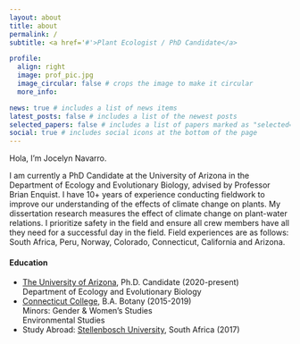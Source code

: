 ```yaml
---
layout: about
title: about
permalink: /
subtitle: <a href='#'>Plant Ecologist / PhD Candidate</a>

profile:
  align: right
  image: prof_pic.jpg
  image_circular: false # crops the image to make it circular
  more_info:

news: true # includes a list of news items
latest_posts: false # includes a list of the newest posts
selected_papers: false # includes a list of papers marked as "selected={true}"
social: true # includes social icons at the bottom of the page
---
```


Hola, I’m Jocelyn Navarro.



I am currently a PhD Candidate at the University of Arizona in the Department of Ecology and Evolutionary Biology, advised by Professor Brian Enquist. I have 10+ years of experience conducting fieldwork to improve our understanding of the effects of climate change on plants. My dissertation research measures the effect of climate change on plant-water relations. I prioritize safety in the field and ensure all crew members have all they need for a successful day in the field. Field experiences are as follows: South Africa, Peru, Norway, Colorado, Connecticut, California and Arizona.



#### Education

<ul>
    <li>
        <a href='#'>The University of Arizona</a>, Ph.D. Candidate (2020-present) <br>
        Department of Ecology and Evolutionary Biology <br>
    </li>
    <li>
        <a href='#'>Connecticut College</a>, B.A. Botany (2015-2019) <br>
        Minors: Gender & Women’s Studies <br>
        Environmental Studies
    </li>
    <li>
        Study Abroad: <a href='#'>Stellenbosch University</a>, South Africa (2017)
    </li>
</ul>












